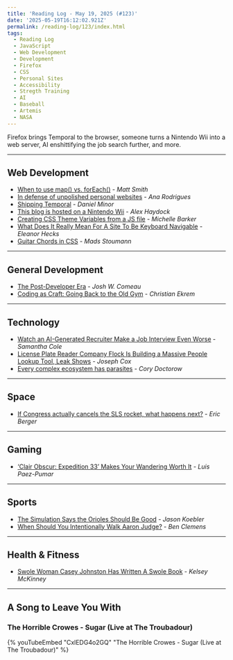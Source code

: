 ```yaml
---
title: 'Reading Log - May 19, 2025 (#123)'
date: '2025-05-19T16:12:02.921Z'
permalink: /reading-log/123/index.html
tags:
  - Reading Log
  - JavaScript
  - Web Development
  - Development
  - Firefox
  - CSS
  - Personal Sites
  - Accessibility
  - Stregth Training
  - AI
  - Baseball
  - Artemis
  - NASA
---
```


Firefox brings Temporal to the browser, someone turns a Nintendo Wii into a web server, AI enshittifying the job search further, and more.
<!-- excerpt -->

---

## Web Development

- [When to use map() vs. forEach()](https://allthingssmitty.com/2025/04/21/when-to-use-map-vs-foreach/) - *Matt Smith*
- [In defense of unpolished personal websites](https://ohhelloana.blog/in-defense-of-unpolished-websites/) - *Ana Rodrigues*
- [Shipping Temporal](https://spidermonkey.dev/blog/2025/04/11/shipping-temporal.html) - *Daniel Minor*
- [This blog is hosted on a Nintendo Wii](https://blog.infected.systems/posts/2025-04-21-this-blog-is-hosted-on-a-nintendo-wii/) - *Alex Haydock*
- [Creating CSS Theme Variables from a JS file](https://css-irl.info/creating-css-variables-from-a-js-file/) - *Michelle Barker*
- [What Does It Really Mean For A Site To Be Keyboard Navigable](https://www.smashingmagazine.com/2025/04/what-mean-site-be-keyboard-navigable/) - *Eleanor Hecks*
- [Guitar Chords in CSS](https://dev.to/madsstoumann/guitar-chords-in-css-3hk8) - *Mads Stoumann*

---

## General Development

- [The Post-Developer Era](https://www.joshwcomeau.com/blog/the-post-developer-era/) - *Josh W. Comeau*
- [Coding as Craft: Going Back to the Old Gym](https://cekrem.github.io/posts/coding-as-craft-going-back-to-the-old-gym/) - *Christian Ekrem*

---

## Technology

- [Watch an AI-Generated Recruiter Make a Job Interview Even Worse](https://www.404media.co/ai-recruiter-apriora-tiktok/) - *Samantha Cole*
- [License Plate Reader Company Flock Is Building a Massive People Lookup Tool, Leak Shows](https://www.404media.co/license-plate-reader-company-flock-is-building-a-massive-people-lookup-tool-leak-shows/) - *Joseph Cox*
- [Every complex ecosystem has parasites](https://pluralistic.net/2025/04/24/hermit-kingdom/#simpler-times) - *Cory Doctorow*

---

## Space

- [If Congress actually cancels the SLS rocket, what happens next?](https://arstechnica.com/space/2025/05/if-congress-actually-cancels-the-sls-rocket-what-happens-next/#) - *Eric Berger*

---

## Gaming

- [‘Clair Obscur: Expedition 33’ Makes Your Wandering Worth It](https://defector.com/clair-obscur-expedition-33-makes-your-wandering-worth-it) - *Luis Paez-Pumar*

---

## Sports

- [The Simulation Says the Orioles Should Be Good](https://www.404media.co/the-simulation-says-the-orioles-should-be-good/) - *Jason Koebler*
- [When Should You Intentionally Walk Aaron Judge?](https://blogs.fangraphs.com/when-should-you-intentionally-walk-aaron-judge/) - *Ben Clemens*

---

## Health & Fitness

- [Swole Woman Casey Johnston Has Written A Swole Book](https://defector.com/swole-woman-casey-johnston-has-written-a-swole-book) - *Kelsey McKinney*

---

## A Song to Leave You With

### The Horrible Crowes - Sugar (Live at The Troubadour)

{% youTubeEmbed "CxlEDG4o2GQ" "The Horrible Crowes - Sugar (Live at The Troubadour)" %}

